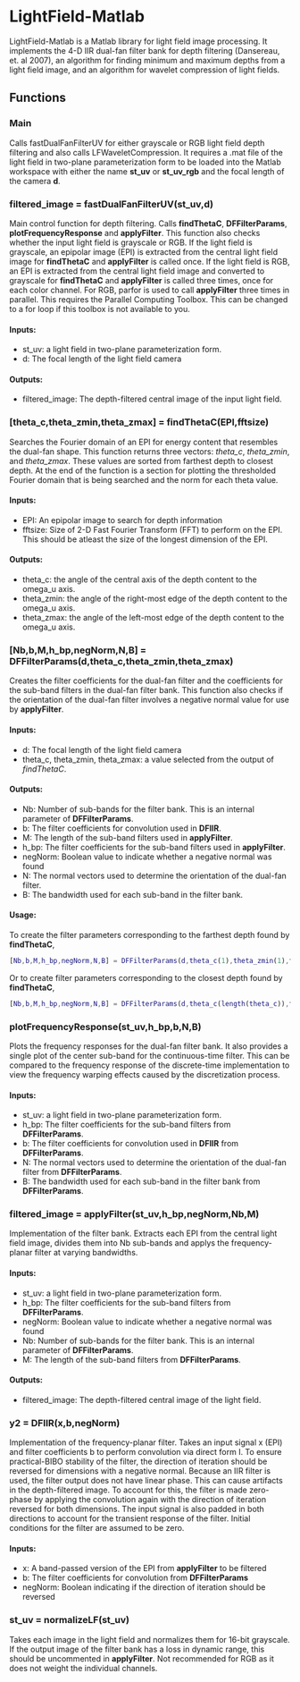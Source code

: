 # LightField-Matlab
LightField-Matlab is a Matlab library for light field image processing. It implements the 4-D IIR dual-fan filter bank for depth filtering (Dansereau, et. al 2007), an algorithm for finding minimum and maximum depths from a light field image, and an algorithm for wavelet compression of light fields.

## Functions

### Main
Calls fastDualFanFilterUV for either grayscale or RGB light field depth filtering and also calls LFWaveletCompression. It requires a .mat file of the light field in two-plane parameterization form to be loaded into the Matlab workspace with either the name **st_uv** or **st_uv_rgb** and the focal length of the camera **d**. 

### filtered_image = fastDualFanFilterUV(st_uv,d)
Main control function for depth filtering. Calls **findThetaC**, **DFFilterParams**, **plotFrequencyResponse** and **applyFilter**. This function also checks whether the input light field is grayscale or RGB. If the light field is grayscale, an epipolar image (EPI) is extracted from the central light field image for **findThetaC** and **applyFilter** is called once. If the light field is RGB, an EPI is extracted from the central light field image and converted to grayscale for **findThetaC** and **applyFilter** is called three times, once for each color channel. For RGB, parfor is used to call **applyFilter** three times in parallel. This requires the Parallel Computing Toolbox. This can be changed to a for loop if this toolbox is not available to you.

#### Inputs:
* st_uv: a light field in two-plane parameterization form.
* d: The focal length of the light field camera

#### Outputs:
* filtered_image: The depth-filtered central image of the input light field.


### [theta_c,theta_zmin,theta_zmax] = findThetaC(EPI,fftsize)
Searches the Fourier domain of an EPI for energy content that resembles the dual-fan shape. This function returns three vectors: *theta_c*, *theta_zmin*, and *theta_zmax*. These values are sorted from farthest depth to closest depth. At the end of the function is a section for plotting the thresholded Fourier domain that is being searched and the norm for each theta value.

#### Inputs:
* EPI: An epipolar image to search for depth information
* fftsize: Size of 2-D Fast Fourier Transform (FFT) to perform on the EPI. This should be atleast the size of the longest dimension of the EPI.

#### Outputs:
* theta_c: the angle of the central axis of the depth content to the omega_u axis.
* theta_zmin: the angle of the right-most edge of the depth content to the omega_u axis.
* theta_zmax: the angle of the left-most edge of the depth content to the omega_u axis.

### [Nb,b,M,h_bp,negNorm,N,B] = DFFilterParams(d,theta_c,theta_zmin,theta_zmax)
Creates the filter coefficients for the dual-fan filter and the coefficients for the sub-band filters in the dual-fan filter bank. This function also checks if the orientation of the dual-fan filter involves a negative normal value for use by **applyFilter**.

#### Inputs:
* d: The focal length of the light field camera
* theta_c, theta_zmin, theta_zmax: a value selected from the output of *findThetaC*.

#### Outputs:
* Nb: Number of sub-bands for the filter bank. This is an internal parameter of **DFFilterParams**.
* b: The filter coefficients for convolution used in **DFIIR**.
* M: The length of the sub-band filters used in **applyFilter**.
* h_bp: The filter coefficients for the sub-band filters used in **applyFilter**.
* negNorm: Boolean value to indicate whether a negative normal was found
* N: The normal vectors used to determine the orientation of the dual-fan filter.
* B: The bandwidth used for each sub-band in the filter bank.

#### Usage:
To create the filter parameters corresponding to the farthest depth found by **findThetaC**,
```Matlab
[Nb,b,M,h_bp,negNorm,N,B] = DFFilterParams(d,theta_c(1),theta_zmin(1),theta_zmax(1))
```
Or to create filter parameters corresponding to the closest depth found by **findThetaC**,
```Matlab
[Nb,b,M,h_bp,negNorm,N,B] = DFFilterParams(d,theta_c(length(theta_c)),theta_zmin(length(theta_zmin)),theta_zmax(length(theta_zmax)))
```

### plotFrequencyResponse(st_uv,h_bp,b,N,B)
Plots the frequency responses for the dual-fan filter bank. It also provides a single plot of the center sub-band for the continuous-time filter. This can be compared to the frequency response of the discrete-time implementation to view the frequency warping effects caused by the discretization process.

#### Inputs:
* st_uv: a light field in two-plane parameterization form.
* h_bp: The filter coefficients for the sub-band filters from **DFFilterParams**.
* b: The filter coefficients for convolution used in **DFIIR** from **DFFilterParams**.
* N: The normal vectors used to determine the orientation of the dual-fan filter from **DFFilterParams**.
* B: The bandwidth used for each sub-band in the filter bank from **DFFilterParams**.

### filtered_image = applyFilter(st_uv,h_bp,negNorm,Nb,M)
Implementation of the filter bank. Extracts each EPI from the central light field image, divides them into Nb sub-bands and applys the frequency-planar filter at varying bandwidths.

#### Inputs:
* st_uv: a light field in two-plane parameterization form.
* h_bp: The filter coefficients for the sub-band filters from **DFFilterParams**.
* negNorm: Boolean value to indicate whether a negative normal was found
* Nb: Number of sub-bands for the filter bank. This is an internal parameter of **DFFilterParams**.
* M: The length of the sub-band filters from **DFFilterParams**.

#### Outputs:
* filtered_image: The depth-filtered central image of the light field.

### y2 = DFIIR(x,b,negNorm)
Implementation of the frequency-planar filter. Takes an input signal x (EPI) and filter coefficients b to perform convolution via direct form I. To ensure practical-BIBO stability of the filter, the direction of iteration should be reversed for dimensions with a negative normal. Because an IIR filter is used, the filter output does not have linear phase. This can cause artifacts in the depth-filtered image. To account for this, the filter is made zero-phase by applying the convolution again with the direction of iteration reversed for both dimensions. The input signal is also padded in both directions to account for the transient response of the filter. Initial conditions for the filter are assumed to be zero.

#### Inputs:
* x: A band-passed version of the EPI from **applyFilter** to be filtered
* b: The filter coefficients for convolution from **DFFilterParams**
* negNorm: Boolean indicating if the direction of iteration should be reversed

### st_uv = normalizeLF(st_uv)
Takes each image in the light field and normalizes them for 16-bit grayscale. If the output image of the filter bank has a loss in dynamic range, this should be uncommented in **applyFilter**. Not recommended for RGB as it does not weight the individual channels.
